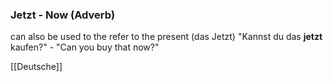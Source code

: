 ### Jetzt - Now   (Adverb)

can also be used to the refer to the present (das Jetzt)
"Kannst du das **jetzt** kaufen?" - "Can you buy that now?"



[[Deutsche]]